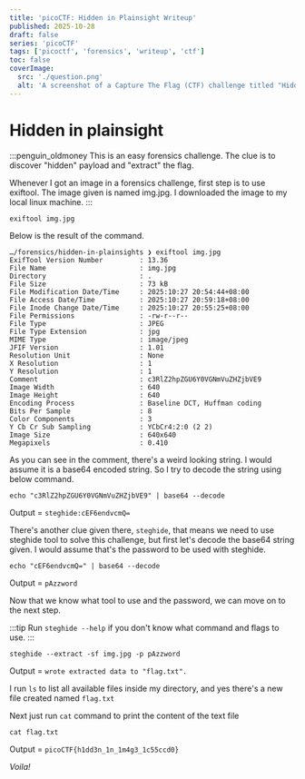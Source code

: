 ```yaml
---
title: 'picoCTF: Hidden in Plainsight Writeup'
published: 2025-10-28
draft: false
series: 'picoCTF'
tags: ['picoctf', 'forensics', 'writeup', 'ctf']
toc: false
coverImage:
  src: './question.png'
  alt: 'A screenshot of a Capture The Flag (CTF) challenge titled "Hidden in plainsight" in the Forensics category. The challenge is tagged as Easy, Forensics, picoMini by CMU-Africa, and browser_webshell_solvable.'
---
```


# Hidden in plainsight

:::penguin_oldmoney
This is an easy forensics challenge. The clue is to discover "hidden" payload and "extract" the flag.

Whenever I got an image in a forensics challenge, first step is to use exiftool. The image given is named img.jpg. I downloaded the image to my local linux machine.
:::

```shell
exiftool img.jpg
```

Below is the result of the command.

```shell
…/forensics/hidden-in-plainsights ❯ exiftool img.jpg
ExifTool Version Number         : 13.36
File Name                       : img.jpg
Directory                       : .
File Size                       : 73 kB
File Modification Date/Time     : 2025:10:27 20:54:44+08:00
File Access Date/Time           : 2025:10:27 20:59:18+08:00
File Inode Change Date/Time     : 2025:10:27 20:55:25+08:00
File Permissions                : -rw-r--r--
File Type                       : JPEG
File Type Extension             : jpg
MIME Type                       : image/jpeg
JFIF Version                    : 1.01
Resolution Unit                 : None
X Resolution                    : 1
Y Resolution                    : 1
Comment                         : c3RlZ2hpZGU6Y0VGNmVuZHZjbVE9
Image Width                     : 640
Image Height                    : 640
Encoding Process                : Baseline DCT, Huffman coding
Bits Per Sample                 : 8
Color Components                : 3
Y Cb Cr Sub Sampling            : YCbCr4:2:0 (2 2)
Image Size                      : 640x640
Megapixels                      : 0.410
```

As you can see in the comment, there's a weird looking string. I would assume it is a base64 encoded string. So I try to decode the string using below command.

```shell
echo "c3RlZ2hpZGU6Y0VGNmVuZHZjbVE9" | base64 --decode
```

Output = ` steghide:cEF6endvcmQ= `

There's another clue given there, `steghide`, that means we need to use steghide tool to solve this challenge, but first let's decode the base64 string given. I would assume that's the password to be used with steghide.

```shell
echo "cEF6endvcmQ=" | base64 --decode
```

Output = `pAzzword`

Now that we know what tool to use and the password, we can move on to the next step.

:::tip
Run `steghide --help` if you don't know what command and flags to use.
:::

```shell
steghide --extract -sf img.jpg -p pAzzword
```

Output = `wrote extracted data to "flag.txt".`

I run `ls` to list all available files inside my directory, and yes there's a new file created named `flag.txt`

Next just run `cat` command to print the content of the text file

```shell
cat flag.txt
```

Output = `picoCTF{h1dd3n_1n_1m4g3_1c55ccd0}`

_Voila!_